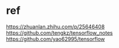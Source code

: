 # ref
https://zhuanlan.zhihu.com/p/25646408
https://github.com/tengkz/tensorflow_notes
https://github.com/yao62995/tensorflow